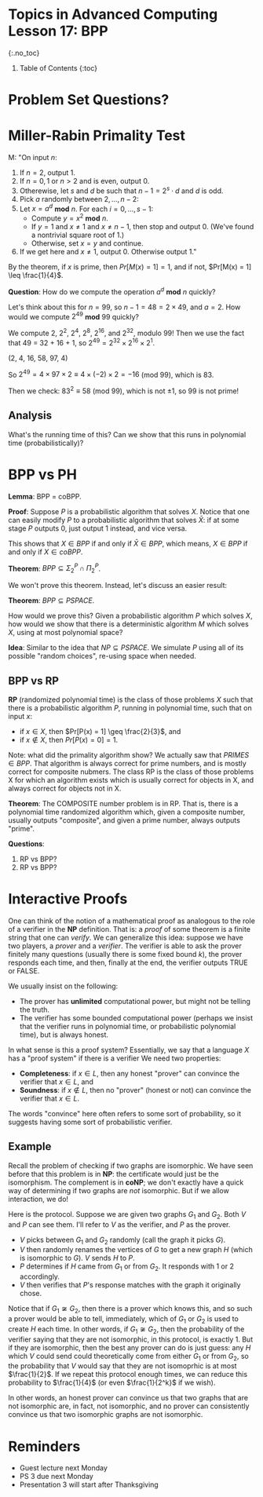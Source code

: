 # Topics in Advanced Computing Lesson 17: BPP
{:.no_toc}

1. Table of Contents
{:toc}

# Problem Set Questions?

# Miller-Rabin Primality Test

M: "On input $n$:
1. If $n = 2$, output 1.
2. If $n = 0, 1$ or $n > 2$ and is even, output 0.
3. Otherewise, let $s$ and $d$ be such that $n - 1 = 2^s \cdot d$ and $d$ is odd.
4. Pick $a$ randomly between $2, \ldots, n - 2$:
5. Let $x = a^d$ **mod** $n$. For each $i = 0, \ldots, s - 1$:
   * Compute $y = x^2$ **mod** $n$.
   * If $y = 1$ and $x \neq 1$ and $x \neq n - 1$, then stop and output 0. (We've found a nontrivial square root of 1.)
   * Otherwise, set $x = y$ and continue.
6. If we get here and $x \neq 1$, output 0. Otherwise output 1."

By the theorem, if $x$ is prime, then $Pr[M(x) = 1] = 1$, and if not, $Pr[M(x) = 1] \leq \frac{1}{4}$.

**Question**: How do we compute the operation $a^d$ **mod** $n$ quickly?

Let's think about this for $n = 99$, so $n - 1 = 48 = 2 \times 49$, and $a = 2$. How would we compute $2^{49}$ **mod** 99 quickly?

We compute $2$, $2^2$, $2^4$, $2^8$, $2^{16}$, and $2^{32}$, modulo 99! Then we use the fact that 49 = 32 + 16 + 1, so $2^{49} = 2^{32} \times 2^{16} \times 2^1$.

(2, 4, 16, 58, 97, 4)

So $2^{49} = 4 \times 97 \times 2 \equiv 4 \times (-2) \times 2 = -16$ (mod 99), which is 83.

Then we check: $83^2 \equiv 58$ (mod 99), which is not $\pm 1$, so $99$ is not prime!

## Analysis

What's the running time of this? Can we show that this runs in polynomial time (probabilistically)?

# BPP vs PH

**Lemma**: BPP = coBPP.

**Proof**: Suppose $P$ is a probabilistic algorithm that solves $X$. Notice that one can easily modify $P$ to a probabilistic algorithm that solves $\bar{X}$: if at some stage $P$ outputs 0, just output 1 instead, and vice versa.

This shows that $X \in BPP$ if and only if $\bar{X} \in BPP$, which means, $X \in BPP$ if and only if $X \in coBPP$.

**Theorem**: $BPP \subseteq \Sigma^P_2 \cap \Pi^P_2$.

We won't prove this theorem. Instead, let's discuss an easier result:

**Theorem**: $BPP \subseteq PSPACE$.

How would we prove this? Given a probabilistic algorithm $P$ which solves $X$, how would we show that there is a deterministic algorithm $M$ which solves $X$, using at most polynomial space?

**Idea**: Similar to the idea that $NP \subseteq PSPACE$. We simulate $P$ using all of its possible "random choices", re-using space when needed.

## BPP vs RP

**RP** (randomized polynomial time) is the class of those problems $X$ such that there is a probabilistic algorithm $P$, running in polynomial time, such that on input $x$:

* if $x \in X$, then $Pr[P(x) = 1] \geq \frac{2}{3}$, and
* if $x \not \in X$, then $Pr[P(x) = 0] = 1$.

Note: what did the primality algorithm show? We actually saw that $PRIMES \in BPP$. That algorithm is always correct for prime numbers, and is mostly correct for composite nubmers.  The class RP is the class of those problems X for which an algorithm exists which is usually correct for objects in X, and always correct for objects not in X.

**Theorem**: The COMPOSITE number problem is in RP. That is, there is a polynomial time randomized algorithm which, given a composite number, usually outputs "composite", and given a prime number, always outputs "prime".

**Questions**:

1. RP vs BPP?
2. RP vs BPP?

# Interactive Proofs

One can think of the notion of a mathematical proof as analogous to the role of a verifier in the **NP** definition. That is: a *proof* of some theorem is a finite string that one can *verify*. We can generalize this idea: suppose we have two players, a *prover* and a *verifier*. The verifier is able to ask the prover finitely many questions (usually there is some fixed bound $k$), the prover responds each time, and then, finally at the end, the verifier outputs TRUE or FALSE.

We usually insist on the following:

* The prover has **unlimited** computational power, but might not be telling the truth.
* The verifier has some bounded computational power (perhaps we insist that the verifier runs in polynomial time, or probabilistic polynomial time), but is always honest.

In what sense is this a proof system? Essentially, we say that a language $X$ has a "proof system" if there is a verifier We need two properties:

* **Completeness**: if $x \in L$, then any honest "prover" can convince the verifier that $x \in L$, and
* **Soundness**: if $x \not \in L$, then no "prover" (honest or not) can convince the verifier that $x \in L$.

The words "convince" here often refers to some sort of probability, so it suggests having some sort of probabilistic verifier.

## Example

Recall the problem of checking if two graphs are isomorphic. We have seen before that this problem is in **NP**: the certificate would just be the isomorphism. The complement is in **coNP**; we don't exactly have a quick way of determining if two graphs are *not* isomorphic. But if we allow interaction, we do!

Here is the protocol. Suppose we are given two graphs $G_1$ and $G_2$. Both $V$ and $P$ can see them. I'll refer to $V$ as the verifier, and $P$ as the prover.

* $V$ picks between $G_1$ and $G_2$ randomly (call the graph it picks $G$).
* $V$ then randomly renames the vertices of $G$ to get a new graph $H$ (which is isomorphic to $G$). $V$ sends $H$ to $P$.
* $P$ determines if $H$ came from $G_1$ or from $G_2$. It responds with 1 or 2 accordingly.
* $V$ then verifies that $P$'s response matches with the graph it originally chose.

Notice that if $G_1 \not \cong G_2$, then there is a prover which knows this, and so such a prover would be able to tell, immediately, which of $G_1$ or $G_2$ is used to create $H$ each time. In other words, if $G_1 \not \cong G_2$, then the probability of the verifier saying that they are not isomorphic, in this protocol, is exactly 1. But if they are isomorphic, then the best any prover can do is just guess: any $H$ which $V$ could send could theoretically come from either $G_1$ or from $G_2$, so the probability that $V$ would say that they are not isomoprhic is at most $\frac{1}{2}$. If we repeat this protocol enough times, we can reduce this probability to $\frac{1}{4}$ (or even $\frac{1}{2^k}$ if we wish).

In other words, an honest prover can convince us that two graphs that are not isomorphic are, in fact, not isomorphic, and no prover can consistently convince us that two isomorphic graphs are not isomorphic.

# Reminders

* Guest lecture next Monday
* PS 3 due next Monday
* Presentation 3 will start after Thanksgiving
